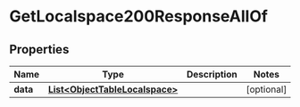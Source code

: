 

# GetLocalspace200ResponseAllOf


## Properties

| Name | Type | Description | Notes |
|------------ | ------------- | ------------- | -------------|
|**data** | [**List&lt;ObjectTableLocalspace&gt;**](ObjectTableLocalspace.md) |  |  [optional] |



